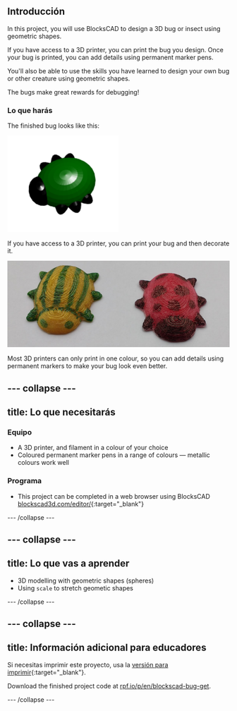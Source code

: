 ## Introducción

In this project, you will use BlocksCAD to design a 3D bug or insect using geometric shapes.

If you have access to a 3D printer, you can print the bug you design. Once your bug is printed, you can add details using permanent marker pens.

You'll also be able to use the skills you have learned to design your own bug or other creature using geometric shapes.

The bugs make great rewards for debugging!

### Lo que harás

The finished bug looks like this:

![captura de pantalla](images/bug-complete.png)

If you have access to a 3D printer, you can print your bug and then decorate it.

![Proyecto completo](images/bug-showcase.png)

Most 3D printers can only print in one colour, so you can add details using permanent markers to make your bug look even better.

--- collapse ---
---
title: Lo que necesitarás
---

### Equipo

+ A 3D printer, and filament in a colour of your choice
+ Coloured permanent marker pens in a range of colours — metallic colours work well

### Programa

+ This project can be completed in a web browser using BlocksCAD [blockscad3d.com/editor/](https://www.blockscad3d.com/editor){:target="_blank"}

--- /collapse ---

--- collapse ---
---
title: Lo que vas a aprender
---

+ 3D modelling with geometric shapes (spheres)
+ Using `scale` to stretch geometic shapes

--- /collapse ---

--- collapse ---
---
title: Información adicional para educadores
---

Si necesitas imprimir este proyecto, usa la [versión para imprimir](https://projects.raspberrypi.org/en/projects/blockscad-bug/print){:target="_blank"}.

Download the finished project code at [rpf.io/p/en/blockscad-bug-get](http://rpf.io/p/en/blockscad-bug-get).

--- /collapse ---
